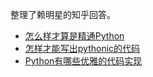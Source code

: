 ﻿整理了赖明星的知乎回答。
- [怎么样才算是精通Python](https://www.zhihu.com/question/19794855/answer/129270643)
- [怎样才能写出pythonic的代码](https://www.zhihu.com/question/21408921/answer/129036707)
- [Python有哪些优雅的代码实现](https://www.zhihu.com/question/37751951/answer/73425339)
